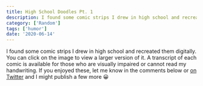 ```yaml
---
title: High School Doodles Pt. 1
description: I found some comic strips I drew in high school and recreated them digitally.
category: ['Random']
tags: ['humor']
date: '2020-06-14'
---
```


<script>
  import ComicPreview from '$lib/components/comics/ComicPreview.svelte';
</script>

I found some comic strips I drew in high school and recreated them digitally. You can click on the image to view a larger version of it. A transcript of each comic is available for those who are visually impaired or cannot read my handwriting. If you enjoyed these, let me know in the comments below or [on Twitter](https://twitter.com/quangdaon) and I might publish a few more 😀

<ComicPreview slug="let-me-finish" />
<ComicPreview slug="pencil-sharpener" />
<ComicPreview slug="sad-snowman" />
<ComicPreview slug="the-joke_punchline" />
